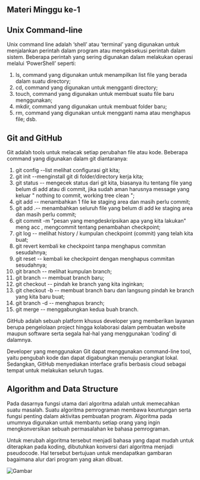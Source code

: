 ## Materi Minggu ke-1

## Unix Command-line
Unix command line adalah ‘shell’ atau ‘terminal’ yang digunakan untuk menjalankan perintah dalam program atau mengeksekusi perintah dalam sistem. Beberapa perintah yang sering digunakan dalam melakukan operasi melalui ‘PowerShell’ seperti: 

1. ls, command yang digunakan untuk menampilkan list file yang berada dalam suatu directory; 
2. cd, command yang digunakan untuk mengganti directory; 
3. touch, command yang digunakan untuk membuat suatu file baru menggunakan; 
4. mkdir, command yang digunakan untuk membuat folder baru; 
5. rm, command yang digunakan untuk mengganti nama atau menghapus file; dsb.

## Git and GitHub
Git adalah tools untuk melacak setiap perubahan file atau kode. Beberapa command yang digunakan dalam git diantaranya: 

1. git config --list melihat configurasi git kita; 
2. git init --menginstall git di folder/directory kerja kita; 
3. git status --  mengecek status dari git kita, biasanya itu tentang file yang belum di add atau di commit, jika sudah aman harusnya message yang keluar " nothing to commit, working tree clean "; 
4. git add <nama file> --  menambahkan 1 file ke staging area dan masih perlu commit; 
5. git add .-- menambahkan seluruh file yang belum di add ke staging area dan masih perlu commit; 
6. git commit -m "pesan yang mengdeskripsikan apa yang kita lakukan" meng acc , mengcommit tentang penambahan checkpoint; 
7. git log --  melihat history / kumpulan checkpoint (commit) yang telah kita buat; 
8. git revert <nomor commit> kembali ke checkpoint tanpa menghapus commitan sesudahnya; 
9. git reset <nomor commit> -- kembali ke checkpoint dengan menghapus commitan sesudahnya; 
10. git branch -- melihat kumpulan branch; 
11. git branch <nama branch yang di inginkan> --  membuat branch baru; 
12. git checkout <nama branch> --  pindah ke branch yang kita inginkan; 
13. git checkout -b <nama branch> --  membuat branch baru dan langsung pindah ke branch yang kita baru buat; 
14. git branch -d <nama branch> --  menghapus branch; 
15. git merge <nama target branch yang ingin kita tarik> --  menggabungkan kedua buah branch.

GitHub adalah sebuah platform khusus developer yang memberikan layanan berupa pengelolaan project hingga kolaborasi dalam pembuatan website maupun software serta segala hal-hal yang menggunakan ‘coding’ di dalamnya.

Developer yang menggunakan Git dapat menggunakan command-line tool, yaitu pengubah kode dan dapat digabungkan menuju perangkat lokal. Sedangkan, GitHub menyediakan interface grafis berbasis cloud sebagai tempat untuk melakukan seluruh tugas.

## Algorithm and Data Structure
Pada dasarnya fungsi utama dari algoritma adalah untuk memecahkan suatu masalah. Suatu algoritma pemrograman membawa keuntungan serta fungsi penting dalam aktivitas pembuatan program. Algoritma pada umumnya digunakan untuk membantu setiap orang yang ingin mengkonversikan sebuah permasalahan ke bahasa pemrograman.

Untuk merubah algoritma tersebut menjadi bahasa yang dapat mudah untuk diterapkan pada koding, dibutuhkan konversi dari algoritma menjadi pseudocode. Hal tersebut bertujuan untuk mendapatkan gambaran bagaimana alur dari program yang akan dibuat.

![Gambar](https://www.dicoding.com/blog/wp-content/uploads/2021/08/Contoh-pseudocode-ganjil-genap.png)




